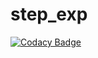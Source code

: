 # step_exp

[![Codacy Badge](https://api.codacy.com/project/badge/Grade/e7f0bdf8ace3448086c22e7161442dca)](https://app.codacy.com/manual/stepin104680/step_exp?utm_source=github.com&utm_medium=referral&utm_content=stepin104680/step_exp&utm_campaign=Badge_Grade_Dashboard)